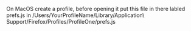 On MacOS create a profile, before opening it put this file in there labled prefs.js in /Users/YourProfileName/Library/Application\ Support/Firefox/Profiles/ProfileOne/prefs.js 
